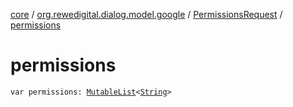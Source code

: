 [core](../../index.md) / [org.rewedigital.dialog.model.google](../index.md) / [PermissionsRequest](index.md) / [permissions](./permissions.md)

# permissions

`var permissions: `[`MutableList`](https://kotlinlang.org/api/latest/jvm/stdlib/kotlin.collections/-mutable-list/index.html)`<`[`String`](https://kotlinlang.org/api/latest/jvm/stdlib/kotlin/-string/index.html)`>`